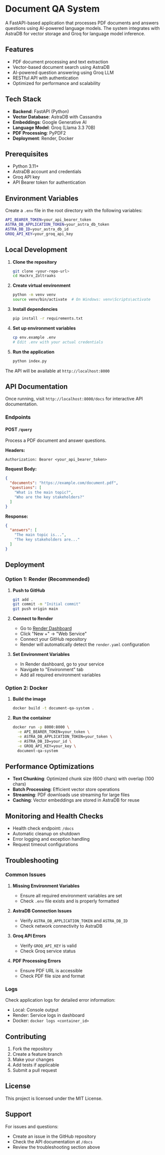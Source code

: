 # Document QA System

A FastAPI-based application that processes PDF documents and answers questions using AI-powered language models. The system integrates with AstraDB for vector storage and Groq for language model inference.

## Features

- PDF document processing and text extraction
- Vector-based document search using AstraDB
- AI-powered question answering using Groq LLM
- RESTful API with authentication
- Optimized for performance and scalability

## Tech Stack

- **Backend**: FastAPI (Python)
- **Vector Database**: AstraDB with Cassandra
- **Embeddings**: Google Generative AI
- **Language Model**: Groq (Llama 3.3 70B)
- **PDF Processing**: PyPDF2
- **Deployment**: Render, Docker

## Prerequisites

- Python 3.11+
- AstraDB account and credentials
- Groq API key
- API Bearer token for authentication

## Environment Variables

Create a `.env` file in the root directory with the following variables:

```bash
API_BEARER_TOKEN=your_api_bearer_token
ASTRA_DB_APPLICATION_TOKEN=your_astra_db_token
ASTRA_DB_ID=your_astra_db_id
GROQ_API_KEY=your_groq_api_key
```

## Local Development

1. **Clone the repository**
   ```bash
   git clone <your-repo-url>
   cd Hackrx_Zoltraaks
   ```

2. **Create virtual environment**
   ```bash
   python -m venv venv
   source venv/bin/activate  # On Windows: venv\Scripts\activate
   ```

3. **Install dependencies**
   ```bash
   pip install -r requirements.txt
   ```

4. **Set up environment variables**
   ```bash
   cp env.example .env
   # Edit .env with your actual credentials
   ```

5. **Run the application**
   ```bash
   python index.py
   ```

The API will be available at `http://localhost:8000`

## API Documentation

Once running, visit `http://localhost:8000/docs` for interactive API documentation.

### Endpoints

#### POST `/query`
Process a PDF document and answer questions.

**Headers:**
```
Authorization: Bearer <your_api_bearer_token>
```

**Request Body:**
```json
{
  "documents": "https://example.com/document.pdf",
  "questions": [
    "What is the main topic?",
    "Who are the key stakeholders?"
  ]
}
```

**Response:**
```json
{
  "answers": [
    "The main topic is...",
    "The key stakeholders are..."
  ]
}
```

## Deployment

### Option 1: Render (Recommended)

1. **Push to GitHub**
   ```bash
   git add .
   git commit -m "Initial commit"
   git push origin main
   ```

2. **Connect to Render**
   - Go to [Render Dashboard](https://dashboard.render.com)
   - Click "New +" → "Web Service"
   - Connect your GitHub repository
   - Render will automatically detect the `render.yaml` configuration

3. **Set Environment Variables**
   - In Render dashboard, go to your service
   - Navigate to "Environment" tab
   - Add all required environment variables

### Option 2: Docker

1. **Build the image**
   ```bash
   docker build -t document-qa-system .
   ```

2. **Run the container**
   ```bash
   docker run -p 8000:8000 \
     -e API_BEARER_TOKEN=your_token \
     -e ASTRA_DB_APPLICATION_TOKEN=your_token \
     -e ASTRA_DB_ID=your_id \
     -e GROQ_API_KEY=your_key \
     document-qa-system
   ```

## Performance Optimizations

- **Text Chunking**: Optimized chunk size (600 chars) with overlap (100 chars)
- **Batch Processing**: Efficient vector store operations
- **Streaming**: PDF downloads use streaming for large files
- **Caching**: Vector embeddings are stored in AstraDB for reuse

## Monitoring and Health Checks

- Health check endpoint: `/docs`
- Automatic cleanup on shutdown
- Error logging and exception handling
- Request timeout configurations

## Troubleshooting

### Common Issues

1. **Missing Environment Variables**
   - Ensure all required environment variables are set
   - Check `.env` file exists and is properly formatted

2. **AstraDB Connection Issues**
   - Verify `ASTRA_DB_APPLICATION_TOKEN` and `ASTRA_DB_ID`
   - Check network connectivity to AstraDB

3. **Groq API Errors**
   - Verify `GROQ_API_KEY` is valid
   - Check Groq service status

4. **PDF Processing Errors**
   - Ensure PDF URL is accessible
   - Check PDF file size and format

### Logs

Check application logs for detailed error information:
- Local: Console output
- Render: Service logs in dashboard
- Docker: `docker logs <container_id>`

## Contributing

1. Fork the repository
2. Create a feature branch
3. Make your changes
4. Add tests if applicable
5. Submit a pull request

## License

This project is licensed under the MIT License.

## Support

For issues and questions:
- Create an issue in the GitHub repository
- Check the API documentation at `/docs`
- Review the troubleshooting section above
